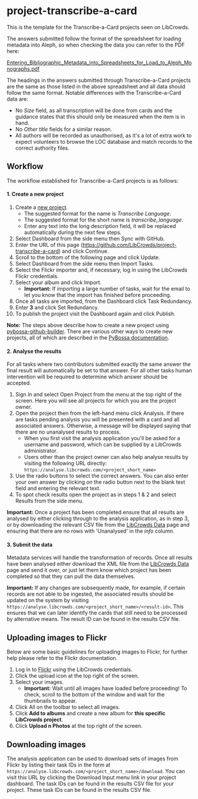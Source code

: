 # project-transcribe-a-card

This is the template for the Transcribe-a-Card projects seen on LibCrowds.

The answers submitted follow the format of the spreadsheet for loading metadata into Aleph,
so when checking the data you can refer to the PDF here:

[Entering_Bibliographic_Metadata_into_Spreadsheets_for_Load_to_Aleph_Monographs.pdf](docs/Entering_Bibliographic_Metadata_into_Spreadsheets_for_Load_to_Aleph_Monographs.pdf)

The headings in the answers submitted through Transcribe-a-Card projects are the same as those
listed in the above spreadsheet and all data should follow the same format. Notable differences
with the Transcribe-a-Card data are:

- No *Size* field, as all transcription will be done from cards and the guidance states that this should only be measured when the item is in hand.
- No *Other title* fields for a similar reason.
- All authors will be recorded as unauthorised, as it's a lot of extra work to expect volunteers to browse the LOC database and match
records to the correct authority files.


## Workflow

The workflow established for Transcribe-a-Card projects is as follows:

#### 1. Create a new project

1. Create a [new project](http://www.libcrowds.com/project/new).
    - The suggested format for the name is *Transcribe Language*.
    - The suggested format for the short name is *transcribe_language*.
    - Enter any text into the long description field, it will be replaced automatically during the next few steps.
2. Select Dashboard from the side menu then Sync with GitHub.
3. Enter the URL of this page (https://github.com/LibCrowds/project-transcribe-a-card) and click Continue.
4. Scroll to the bottom of the following page and click Update.
5. Select Dashboard from the side menu then Import Tasks.
6. Select the Flickr importer and, if necessary, log in using the LibCrowds Flickr credentials.
7. Select your album and click Import.
    - **Important:** If importing a large number of tasks, wait for the email to
    let you know that the import has finished before proceeding.
8. Once all tasks are imported, from the Dashboard click Task Redundancy.
9. Enter **3** and click Set Redundancy.
10. To publish the project visit the Dashboard again and click Publish.

**Note:** The steps above describe how to create a new project using
[pybossa-github-builder](https://github.com/alexandermendes/pybossa-github-builder).
There are various other ways to create new projects, all of which are
described in the [PyBossa documentation](http://docs.pybossa.com/en/latest/user/overview.html).


#### 2. Analyse the results

For all tasks where two contributors submitted exactly the same answer the
final result will automatically be set to that answer. For all other tasks human
intervention will be required to determine which answer should be accepted.

1. Sign in and select Open Project from the menu at the top right of the screen. Here
   you will see all projects for which you are the project owner.
2. Open the project then from the left-hand menu click Analysis. If there are tasks pending analysis you will
   be presented with a card and all associated answers. Otherwise, a message will be displayed
   saying that there are no unanalysed results to process.
    - When you first visit the analysis application you'll be asked for a username and password, which can
      be supplied by a LibCrowds administrator.
    - Users other than the project owner can also help analyse results by visiting the following URL directly: `https://analyse.libcrowds.com/<project_short_name>`
3. Use the radio buttons to select the correct answers. You can also enter your own answer by clicking on the
   radio button next to the blank text field and entering the relevant text.
4. To spot check results open the project as in steps 1 & 2 and select Results from the side menu.

**Important:** Once a project has been completed ensure that all results are analysed by either clicking through
to the analysis application, as in step 3, or by downloading the relevant CSV file from the [LibCrowds Data](https://www.libcrowds.com/data/) page
and ensuring that there are no rows with 'Unanalysed' in the *info* column.


#### 3. Submit the data

Metadata services will handle the transformation of records. Once all results have been analysed either download the XML file from the
[LibCrowds Data](http://www.libcrowds.com/data) page and send it over, or just let them know which project has been completed so that
they can pull the data themselves.

**Important:** If any changes are subsequently made, for example, if certain records are not able to be
ingested, the associated results should be updated on the system by visiting
`https://analyse.libcrowds.com/<project_short_name>/<result-id>`. This ensures that we can later
identify the cards that still need to be processed by alternative means. The result ID can be found
in the results CSV file.


## Uploading images to Flickr

Below are some basic guidelines for uploading images to Flickr, for further help
please refer to the Flickr documentation.

1. Log in to [Flickr](https://www.flickr.com) using the LibCrowds credentials.
2. Click the upload icon at the top right of the screen.
3. Select your images.
    - **Important:** Wait until all images have loaded before proceeding! To check,
    scroll to the bottom of the window and wait for the thumbnails to appear.
4. Click All on the toolbar to select all images.
5. Click **Add to albums** and create a new album for **this specific LibCrowds project**.
6. Click **Upload n Photos** at the top right of the screen.


## Downloading images

The analysis application can be used to download sets of images from Flickr by listing their
task IDs in the form at `https://analyse.libcrowds.com/<project_short_name>/download`. You can
visit this URL by clicking the Download Input menu link in your project dashboard. The
task IDs can be found in the results CSV file for your project. These task IDs can be found
in the results CSV file.
